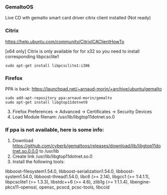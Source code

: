 ### GemaltoOS

Live CD wth gemalto smart card driver citrix client installed (Not ready)

### Citrix

https://help.ubuntu.com/community/CitrixICAClientHowTo

[x64 only] Citrix is only available for for x32 so you need to install corresponding libpcsclite1 
```
sudo apt-get install libpcsclite1:i386
```

### Firefox

PPA is back: https://launchpad.net/~arnaud-morin/+archive/ubuntu/gemalto
```
sudo add-apt-repository ppa:arnaud-morin/gemalto
sudo apt-get install libgtop11dotnet0
```

3. Firefox Preferences -> Advanced -> Certificates -> Security Devices
4. Load Module filenam: /usr/lib/libgtop11dotnet.so.0

### If ppa is not available, here is some info:

1. Download https://github.com/cyberb/gemaltoos/releases/download/lib/libgtop11dotnet.so.0.0.0 to /usr/lib
2. Create link /usr/lib/libgtop11dotnet.so.0
3. Install the following tools:

libboost-filesystem1.54.0, libboost-serialization1.54.0, libboost-system1.54.0, libboost-thread1.54.0, libc6 (>= 2.14), libgcc1 (>= 1:4.1.1), libpcsclite1 (>= 1.3.3), libstdc++6 (>= 4.6), zlib1g (>= 1:1.1.4), libengine-pkcs11-openssl, opensc, pcscd, pcsc-tools, libccid
